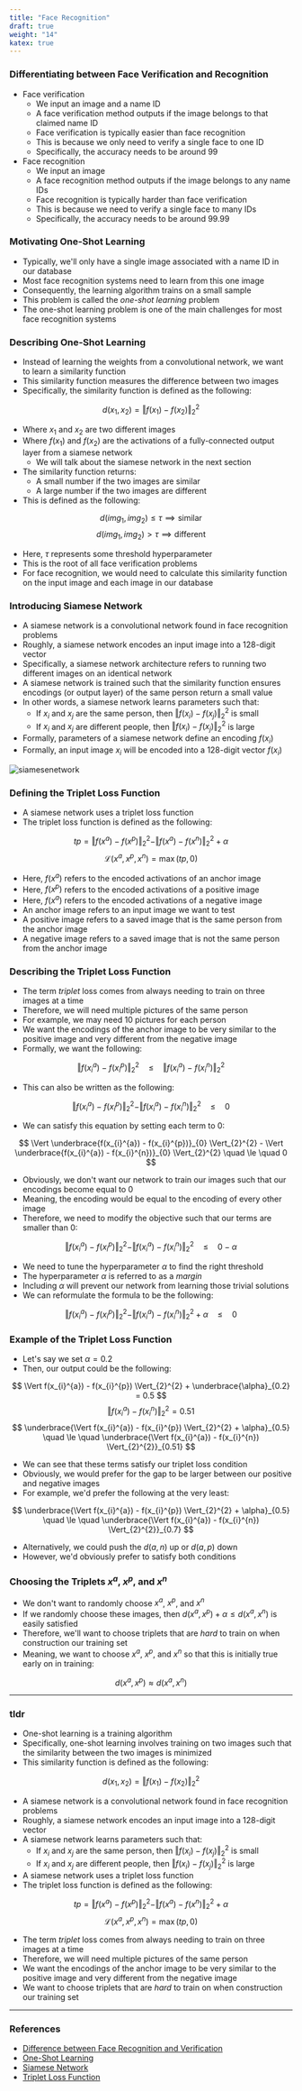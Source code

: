 ```yaml
---
title: "Face Recognition"
draft: true
weight: "14"
katex: true
---
```


### Differentiating between Face Verification and Recognition
- Face verification
	- We input an image and a name ID
	- A face verification method outputs if the image belongs to that claimed name ID
	- Face verification is typically easier than face recognition
	- This is because we only need to verify a single face to one ID
	- Specifically, the accuracy needs to be around $99%$
- Face recognition
	- We input an image
	- A face recognition method outputs if the image belongs to any name IDs
	- Face recognition is typically harder than face verification
	- This is because we need to verify a single face to many IDs
	- Specifically, the accuracy needs to be around $99.99%$

### Motivating One-Shot Learning
- Typically, we'll only have a single image associated with a name ID in our database
- Most face recognition systems need to learn from this one image
- Consequently, the learning algorithm trains on a small sample
- This problem is called the *one-shot learning* problem
- The one-shot learning problem is one of the main challenges for most face recognition systems

### Describing One-Shot Learning
- Instead of learning the weights from a convolutional network, we want to learn a similarity function
- This similarity function measures the difference between two images
- Specifically, the similarity function is defined as the following:

$$ d(x_{1}, x_{2}) = \Vert f(x_{1}) - f(x_{2}) \Vert_{2}^{2} $$

- Where $x_{1}$ and $x_{2}$ are two different images
- Where $f(x_{1})$ and $f(x_{2})$ are the activations of a fully-connected output layer from a siamese network
	- We will talk about the siamese network in the next section
- The similarity function returns:
	- A small number if the two images are similar
	- A large number if the two images are different
- This is defined as the following:

$$ d(img_{1}, img_{2}) \le \tau \implies \text{similar} $$
$$ d(img_{1}, img_{2}) > \tau \implies \text{different} $$

- Here, $\tau$ represents some threshold hyperparameter
- This is the root of all face verification problems
- For face recognition, we would need to calculate this similarity function on the input image and each image in our database

### Introducing Siamese Network
- A siamese network is a convolutional network found in face recognition problems
- Roughly, a siamese network encodes an input image into a $128$-digit vector
- Specifically, a siamese network architecture refers to running two different images on an identical network
- A siamese network is trained such that the similarity function ensures encodings (or output layer) of the same person return a small value
- In other words, a siamese network learns parameters such that:
	- If $x_{i}$ and $x_{j}$ are the same person, then $\Vert f(x_{i}) - f(x_{j}) \Vert_{2}^{2}$ is small
	- If $x_{i}$ and $x_{j}$ are different people, then $\Vert f(x_{i}) - f(x_{j}) \Vert_{2}^{2}$ is large
- Formally, parameters of a siamese network define an encoding $f(x_{i})$
- Formally, an input image $x_{i}$ will be encoded into a $128$-digit vector $f(x_{i})$

![siamesenetwork](/img/siamese_network.jpg)

### Defining the Triplet Loss Function
- A siamese network uses a triplet loss function
- The triplet loss function is defined as the following:

$$ tp = \Vert f(x^{a}) - f(x^{p}) \Vert_{2}^{2} - \Vert f(x^{a}) - f(x^{n}) \Vert_{2}^{2} + \alpha $$
$$ \mathcal{L}(x^{a}, x^{p}, x^{n}) = \max(tp, 0) $$

- Here, $f(x^{a})$ refers to the encoded activations of an anchor image
- Here, $f(x^{p})$ refers to the encoded activations of a positive image
- Here, $f(x^{a})$ refers to the encoded activations of a negative image
- An anchor image refers to an input image we want to test
- A positive image refers to a saved image that is the same person from the anchor image
- A negative image refers to a saved image that is not the same person from the anchor image

### Describing the Triplet Loss Function
- The term *triplet* loss comes from always needing to train on three images at a time
- Therefore, we will need multiple pictures of the same person
- For example, we may need $10$ pictures for each person
- We want the encodings of the anchor image to be very similar to the positive image and very different from the negative image
- Formally, we want the following:

$$ \Vert f(x_{i}^{a}) - f(x_{i}^{p}) \Vert_{2}^{2} \quad \le \quad \Vert f(x_{i}^{a}) - f(x_{i}^{n}) \Vert_{2}^{2} $$

- This can also be written as the following:

$$ \Vert f(x_{i}^{a}) - f(x_{i}^{p}) \Vert_{2}^{2} - \Vert f(x_{i}^{a}) - f(x_{i}^{n}) \Vert_{2}^{2} \quad \le \quad 0 $$

- We can satisfy this equation by setting each term to $0$:

$$ \Vert \underbrace{f(x_{i}^{a}) - f(x_{i}^{p})}_{0} \Vert_{2}^{2} - \Vert \underbrace{f(x_{i}^{a}) - f(x_{i}^{n})}_{0} \Vert_{2}^{2} \quad \le \quad 0 $$

- Obviously, we don't want our network to train our images such that our encodings become equal to $0$
- Meaning, the encoding would be equal to the encoding of every other image
- Therefore, we need to modify the objective such that our terms are smaller than $0$:

$$ \Vert f(x_{i}^{a}) - f(x_{i}^{p}) \Vert_{2}^{2} - \Vert f(x_{i}^{a}) - f(x_{i}^{n}) \Vert_{2}^{2} \quad \le \quad 0 - \alpha $$

- We need to tune the hyperparameter $\alpha$ to find the right threshold
- The hyperparameter $\alpha$ is referred to as a *margin*
- Including $\alpha$ will prevent our network from learning those trivial solutions
- We can reformulate the formula to be the following:

$$ \Vert f(x_{i}^{a}) - f(x_{i}^{p}) \Vert_{2}^{2} - \Vert f(x_{i}^{a}) - f(x_{i}^{n}) \Vert_{2}^{2} + \alpha \quad \le \quad 0 $$

### Example of the Triplet Loss Function
- Let's say we set $\alpha=0.2$
- Then, our output could be the following:

$$ \Vert f(x_{i}^{a}) - f(x_{i}^{p}) \Vert_{2}^{2} + \underbrace{\alpha}_{0.2} = 0.5 $$
$$ \Vert f(x_{i}^{a}) - f(x_{i}^{n}) \Vert_{2}^{2} = 0.51 $$
$$ \underbrace{\Vert f(x_{i}^{a}) - f(x_{i}^{p}) \Vert_{2}^{2} + \alpha}_{0.5} \quad \le \quad \underbrace{\Vert f(x_{i}^{a}) - f(x_{i}^{n}) \Vert_{2}^{2}}_{0.51} $$

- We can see that these terms satisfy our triplet loss condition
- Obviously, we would prefer for the gap to be larger between our positive and negative images
- For example, we'd prefer the following at the very least:

$$ \underbrace{\Vert f(x_{i}^{a}) - f(x_{i}^{p}) \Vert_{2}^{2} + \alpha}_{0.5} \quad \le \quad \underbrace{\Vert f(x_{i}^{a}) - f(x_{i}^{n}) \Vert_{2}^{2}}_{0.7} $$

- Alternatively, we could push the $d(a,n)$ up or $d(a,p)$ down
- However, we'd obviously prefer to satisfy both conditions

### Choosing the Triplets $x^{a}$, $x^{p}$, and $x^{n}$
- We don't want to randomly choose $x^{a}$, $x^{p}$, and $x^{n}$
- If we randomly choose these images, then $d(x^{a}, x^{p}) + \alpha \le d(x^{a}, x^{n})$ is easily satisfied
- Therefore, we'll want to choose triplets that are *hard* to train on when construction our training set
- Meaning, we want to choose $x^{a}$, $x^{p}$, and $x^{n}$ so that this is initially true early on in training:

$$ d(x^{a}, x^{p}) \approx d(x^{a}, x^{n}) $$

---

### tldr
- One-shot learning is a training algorithm
- Specifically, one-shot learning involves training on two images such that the similarity between the two images is minimized
- This similarity function is defined as the following:

$$ d(x_{1}, x_{2}) = \Vert f(x_{1}) - f(x_{2}) \Vert_{2}^{2} $$

- A siamese network is a convolutional network found in face recognition problems
- Roughly, a siamese network encodes an input image into a $128$-digit vector
- A siamese network learns parameters such that:
	- If $x_{i}$ and $x_{j}$ are the same person, then $\Vert f(x_{i}) - f(x_{j}) \Vert_{2}^{2}$ is small
	- If $x_{i}$ and $x_{j}$ are different people, then $\Vert f(x_{i}) - f(x_{j}) \Vert_{2}^{2}$ is large
- A siamese network uses a triplet loss function
- The triplet loss function is defined as the following:

$$ tp = \Vert f(x^{a}) - f(x^{p}) \Vert_{2}^{2} - \Vert f(x^{a}) - f(x^{n}) \Vert_{2}^{2} + \alpha $$
$$ \mathcal{L}(x^{a}, x^{p}, x^{n}) = \max(tp, 0) $$

- The term *triplet* loss comes from always needing to train on three images at a time
- Therefore, we will need multiple pictures of the same person
- We want the encodings of the anchor image to be very similar to the positive image and very different from the negative image
- We want to choose triplets that are *hard* to train on when construction our training set

---

### References
- [Difference between Face Recognition and Verification](https://www.youtube.com/watch?v=-FfMVnwXrZ0&list=PLkDaE6sCZn6Gl29AoE31iwdVwSG-KnDzF&index=32)
- [One-Shot Learning](https://www.youtube.com/watch?v=96b_weTZb2w&list=PLkDaE6sCZn6Gl29AoE31iwdVwSG-KnDzF&index=33)
- [Siamese Network](https://www.youtube.com/watch?v=6jfw8MuKwpI&list=PLkDaE6sCZn6Gl29AoE31iwdVwSG-KnDzF&index=34)
- [Triplet Loss Function](https://www.youtube.com/watch?v=d2XB5-tuCWU&list=PLkDaE6sCZn6Gl29AoE31iwdVwSG-KnDzF&index=35)
